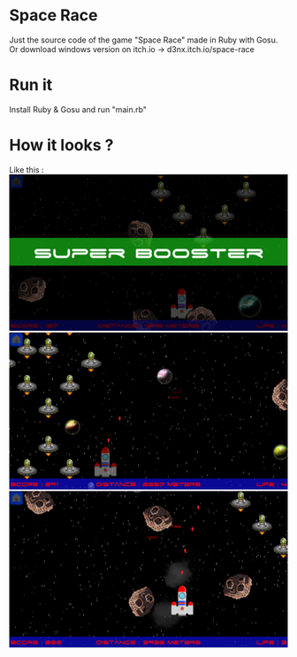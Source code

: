 # Space Race
Just the source code of the game "Space Race" made in Ruby with Gosu.
Or download windows version on itch.io -> d3nx.itch.io/space-race

# Run it
Install Ruby & Gosu and run "main.rb"

# How it looks ?

Like this :<br />
![alt text](https://github.com/D3nX/space_race/blob/master/ruby%202018-03-20%2011-00-14-67.png)<br />
![alt text](https://github.com/D3nX/space_race/blob/master/ruby%202018-03-20%2011-00-17-04.png)<br />
![alt text](https://github.com/D3nX/space_race/blob/master/ruby%202018-03-20%2011-00-30-44.png)<br />

